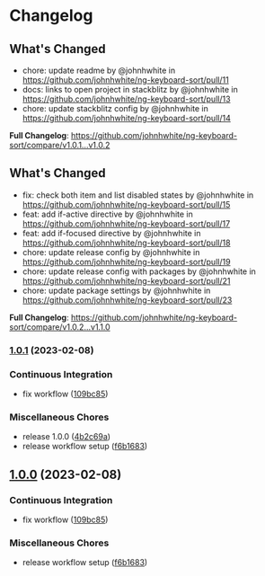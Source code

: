 # Changelog

## What's Changed
* chore: update readme by @johnhwhite in https://github.com/johnhwhite/ng-keyboard-sort/pull/11
* docs: links to open project in stackblitz by @johnhwhite in https://github.com/johnhwhite/ng-keyboard-sort/pull/13
* chore: update stackblitz config by @johnhwhite in https://github.com/johnhwhite/ng-keyboard-sort/pull/14


**Full Changelog**: https://github.com/johnhwhite/ng-keyboard-sort/compare/v1.0.1...v1.0.2

## What's Changed
* fix: check both item and list disabled states by @johnhwhite in https://github.com/johnhwhite/ng-keyboard-sort/pull/15
* feat: add if-active directive by @johnhwhite in https://github.com/johnhwhite/ng-keyboard-sort/pull/17
* feat: add if-focused directive by @johnhwhite in https://github.com/johnhwhite/ng-keyboard-sort/pull/18
* chore: update release config by @johnhwhite in https://github.com/johnhwhite/ng-keyboard-sort/pull/19
* chore: update release config with packages by @johnhwhite in https://github.com/johnhwhite/ng-keyboard-sort/pull/21
* chore: update package settings by @johnhwhite in https://github.com/johnhwhite/ng-keyboard-sort/pull/23


**Full Changelog**: https://github.com/johnhwhite/ng-keyboard-sort/compare/v1.0.2...v1.1.0

### [1.0.1](https://www.github.com/johnhwhite/ng-keyboard-sort/compare/v1.0.0...v1.0.1) (2023-02-08)


### Continuous Integration

* fix workflow ([109bc85](https://www.github.com/johnhwhite/ng-keyboard-sort/commit/109bc859ef4ea863465a038eb92c8d0c63b06983))


### Miscellaneous Chores

* release 1.0.0 ([4b2c69a](https://www.github.com/johnhwhite/ng-keyboard-sort/commit/4b2c69a129174ad45c8ff793c55d338ad097b8b0))
* release workflow setup ([f6b1683](https://www.github.com/johnhwhite/ng-keyboard-sort/commit/f6b1683a38541e7cbb9f7b45645b1bb2ae3118c3))

## [1.0.0](https://www.github.com/johnhwhite/ng-keyboard-sort/compare/v1.0.0-beta.0...v1.0.0) (2023-02-08)


### Continuous Integration

* fix workflow ([109bc85](https://www.github.com/johnhwhite/ng-keyboard-sort/commit/109bc859ef4ea863465a038eb92c8d0c63b06983))


### Miscellaneous Chores

* release workflow setup ([f6b1683](https://www.github.com/johnhwhite/ng-keyboard-sort/commit/f6b1683a38541e7cbb9f7b45645b1bb2ae3118c3))
